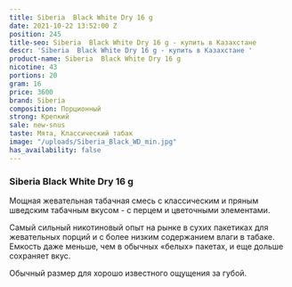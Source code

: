 ```yaml
---
title: Siberia  Black White Dry 16 g
date: 2021-10-22 13:52:00 Z
position: 245
title-seo: Siberia  Black White Dry 16 g - купить в Казахстане
descr: 'Siberia  Black White Dry 16 g - купить в Казахстане '
product-name: Siberia  Black White Dry 16 g
nicotine: 43
portions: 20
gram: 16
price: 3600
brand: Siberia
composition: Порционный
strong: Крепкий
sale: new-snus
taste: Мята, Классический табак
image: "/uploads/Siberia_Black_WD_min.jpg"
has_availability: false
---
```


### Siberia  Black White Dry 16 g

Мощная жевательная табачная смесь с классическим и пряным шведским табачным вкусом - с перцем и цветочными элементами.
 
Самый сильный никотиновый опыт на рынке в сухих пакетиках для жевательных порций и с более низким содержанием влаги в табаке. Емкость даже меньше, чем в обычных «белых» пакетах, и еще дольше сохраняет вкус.
 
Обычный размер для хорошо известного ощущения за губой.